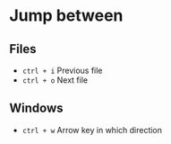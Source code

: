 # Jump between
## Files
* `ctrl + i` Previous file
* `ctrl + o` Next file

## Windows
* `ctrl + w` Arrow key in which direction